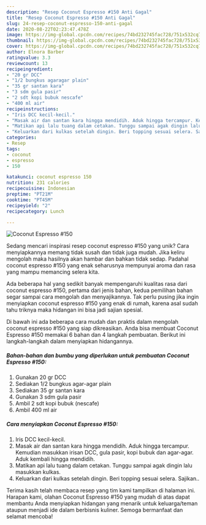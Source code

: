 ```yaml
---
description: "Resep Coconut Espresso #150 Anti Gagal"
title: "Resep Coconut Espresso #150 Anti Gagal"
slug: 24-resep-coconut-espresso-150-anti-gagal
date: 2020-08-22T02:23:47.478Z
image: https://img-global.cpcdn.com/recipes/74bd232745fac728/751x532cq70/coconut-espresso-150-foto-resep-utama.jpg
thumbnail: https://img-global.cpcdn.com/recipes/74bd232745fac728/751x532cq70/coconut-espresso-150-foto-resep-utama.jpg
cover: https://img-global.cpcdn.com/recipes/74bd232745fac728/751x532cq70/coconut-espresso-150-foto-resep-utama.jpg
author: Elnora Barber
ratingvalue: 3.3
reviewcount: 13
recipeingredient:
- "20 gr DCC"
- "1/2 bungkus agaragar plain"
- "35 gr santan kara"
- "3 sdm gula pasir"
- "2 sdt kopi bubuk nescafe"
- "400 ml air"
recipeinstructions:
- "Iris DCC kecil-kecil."
- "Masak air dan santan kara hingga mendidih. Aduk hingga tercampur. Kemudian masukkan irisan DCC, gula pasir, kopi bubuk dan agar-agar. Aduk kembali hingga mendidih."
- "Matikan api lalu tuang dalam cetakan. Tunggu sampai agak dingin lalu masukkan kulkas."
- "Keluarkan dari kulkas setelah dingin. Beri topping sesuai selera. Sajikan.."
categories:
- Resep
tags:
- coconut
- espresso
- 150

katakunci: coconut espresso 150 
nutrition: 231 calories
recipecuisine: Indonesian
preptime: "PT21M"
cooktime: "PT45M"
recipeyield: "2"
recipecategory: Lunch

---
```



![Coconut Espresso #150](https://img-global.cpcdn.com/recipes/74bd232745fac728/751x532cq70/coconut-espresso-150-foto-resep-utama.jpg)

Sedang mencari inspirasi resep coconut espresso #150 yang unik? Cara menyiapkannya memang tidak susah dan tidak juga mudah. Jika keliru mengolah maka hasilnya akan hambar dan bahkan tidak sedap. Padahal coconut espresso #150 yang enak seharusnya mempunyai aroma dan rasa yang mampu memancing selera kita.



Ada beberapa hal yang sedikit banyak mempengaruhi kualitas rasa dari coconut espresso #150, pertama dari jenis bahan, kedua pemilihan bahan segar sampai cara mengolah dan menyajikannya. Tak perlu pusing jika ingin menyiapkan coconut espresso #150 yang enak di rumah, karena asal sudah tahu triknya maka hidangan ini bisa jadi sajian spesial.


Di bawah ini ada beberapa cara mudah dan praktis dalam mengolah coconut espresso #150 yang siap dikreasikan. Anda bisa membuat Coconut Espresso #150 memakai 6 bahan dan 4 langkah pembuatan. Berikut ini langkah-langkah dalam menyiapkan hidangannya.

<!--inarticleads1-->

##### Bahan-bahan dan bumbu yang diperlukan untuk pembuatan Coconut Espresso #150:

1. Gunakan 20 gr DCC
1. Sediakan 1/2 bungkus agar-agar plain
1. Sediakan 35 gr santan kara
1. Gunakan 3 sdm gula pasir
1. Ambil 2 sdt kopi bubuk (nescafe)
1. Ambil 400 ml air




<!--inarticleads2-->

##### Cara menyiapkan Coconut Espresso #150:

1. Iris DCC kecil-kecil.
1. Masak air dan santan kara hingga mendidih. Aduk hingga tercampur. Kemudian masukkan irisan DCC, gula pasir, kopi bubuk dan agar-agar. Aduk kembali hingga mendidih.
1. Matikan api lalu tuang dalam cetakan. Tunggu sampai agak dingin lalu masukkan kulkas.
1. Keluarkan dari kulkas setelah dingin. Beri topping sesuai selera. Sajikan..




Terima kasih telah membaca resep yang tim kami tampilkan di halaman ini. Harapan kami, olahan Coconut Espresso #150 yang mudah di atas dapat membantu Anda menyiapkan hidangan yang menarik untuk keluarga/teman ataupun menjadi ide dalam berbisnis kuliner. Semoga bermanfaat dan selamat mencoba!
